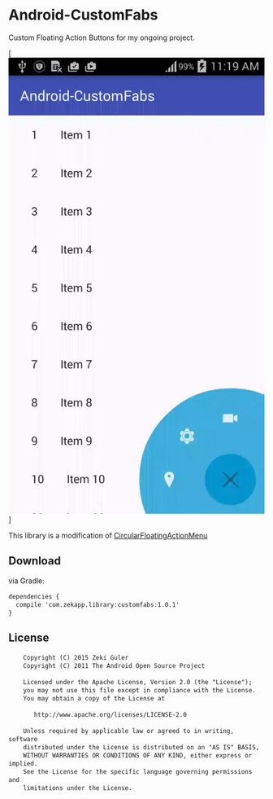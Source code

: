 # Android-CustomFabs
Custom Floating Action Buttons for my ongoing project. 

[![Custom Floating Button](art/custom_fab.gif)]

This library is a modification of [CircularFloatingActionMenu](https://github.com/oguzbilgener/CircularFloatingActionMenu)

## Download

via Gradle:

    dependencies {
      compile 'com.zekapp.library:customfabs:1.0.1'
    }
  

## License

        Copyright (C) 2015 Zeki Guler
        Copyright (C) 2011 The Android Open Source Project
        
        Licensed under the Apache License, Version 2.0 (the "License");
        you may not use this file except in compliance with the License.
        You may obtain a copy of the License at
        
           http://www.apache.org/licenses/LICENSE-2.0
        
        Unless required by applicable law or agreed to in writing, software
        distributed under the License is distributed on an "AS IS" BASIS,
        WITHOUT WARRANTIES OR CONDITIONS OF ANY KIND, either express or implied.
        See the License for the specific language governing permissions and
        limitations under the License.